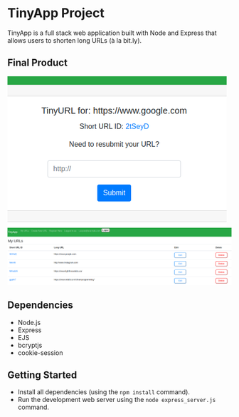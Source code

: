 # TinyApp Project

TinyApp is a full stack web application built with Node and Express that allows users to shorten long URLs (à la bit.ly).

## Final Product

!["Screenshot of edit page"](https://github.com/Leeyanhawrt/tinyapp/blob/main/docs/edit-page.png?raw=true)
!["Screenshot of URLS page"](https://github.com/Leeyanhawrt/tinyapp/blob/main/docs/urls-page.png?raw=true)

## Dependencies

- Node.js
- Express
- EJS
- bcryptjs
- cookie-session

## Getting Started

- Install all dependencies (using the `npm install` command).
- Run the development web server using the `node express_server.js` command.